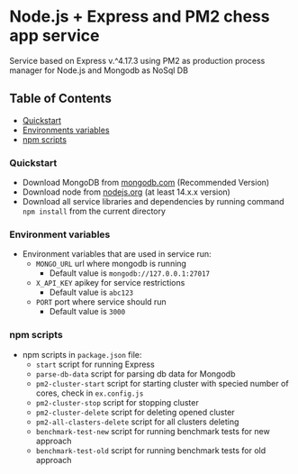 # Node.js + Express and PM2 chess app service

Service based on Express v.^4.17.3 using PM2 as production process manager for Node.js and Mongodb as NoSql DB

## Table of Contents

* [Quickstart](#quickstart)
* [Environments variables](#environment-variables)
* [npm scripts](#npm-scripts)

### Quickstart
* Download MongoDB from [mongodb.com](https://www.mongodb.com/) (Recommended Version)
* Download node from [nodejs.org](https://nodejs.org/en/download/) (at least 14.x.x version)
* Download all service libraries and dependencies by running command `npm install` from the current directory

### Environment variables
* Environment variables that are used in service run:
    * `MONGO_URL` url where mongodb is running
        * Default value is `mongodb://127.0.0.1:27017`
    * `X_API_KEY` apikey for service restrictions
        * Default value is `abc123`
    * `PORT` port where service should run
        * Default value is `3000`

### npm scripts

* npm scripts in `package.json` file:
    * `start` script for running Express
    * `parse-db-data` script for parsing db data for Mongodb
    * `pm2-cluster-start` script for starting cluster with specied number of cores, check in `ex.config.js`
    * `pm2-cluster-stop` script for stopping cluster
    * `pm2-cluster-delete` script for deleting opened cluster
    * `pm2-all-clasters-delete` script for all clusters deleting 
    * `benchmark-test-new` script for running benchmark tests for new approach
    * `benchmark-test-old` script for running benchmark tests for old approach